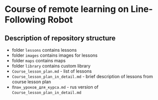 # Course of remote learning on Line-Following Robot

## Description of repository structure
- folder `lessons` contains lessons
- folder `images` contains images for lessons
- folder `maps` contains maps
- folder `library` contains custom library
- `Course_lesson_plan.md` - list of lessons
- `Course_lesson_plan_in_detail.md` - brief description of lessons from course lesson plan
- `План_уроков_для_курса.md` - rus version of `Course_lesson_plan_in_detail.md` 